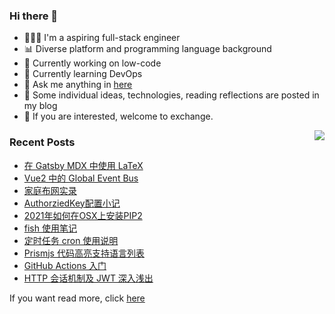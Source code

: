 ### Hi there 👋

<!--
**A-GG/A-GG** is a ✨ _special_ ✨ repository because its `README.md` (this file) appears on your GitHub profile.

Here are some ideas to get you started:

-->
- 👨🏻‍💻 I'm a aspiring full-stack engineer
- 📊 Diverse platform and programming language background
- 🦾 Currently working on low-code
- 🚧 Currently learning DevOps
- 💬 Ask me anything in [here](https://github.com/w1zd/w1zd/issues) 
- 📖 Some individual ideas, technologies, reading reflections are posted in my blog
- 🍻 If you are interested, welcome to exchange.


<img align="right" src="https://github-readme-stats.vercel.app/api?username=w1zd&show_icons=true&icon_color=0366d6&text_color=24292e&bg_color=ffffff&hide_title=true" />


### Recent Posts

[comment]:<article-list>
- [在 Gatsby MDX 中使用 LaTeX](https://wizd.dev/在-Gatsby-MDX-中使用-LaTeX/)
- [Vue2 中的 Global Event Bus](https://wizd.dev/Vue中的Global-Event-Bus/)
- [家庭布网实录](https://wizd.dev/家庭布网实录/)
- [AuthorziedKey配置小记](https://wizd.dev/AuthorziedKey配置小记/)
- [2021年如何在OSX上安装PIP2](https://wizd.dev/2021年如何在OSX上安装PIP2/)
- [fish 使用笔记](https://wizd.dev/Fish使用笔记/)
- [定时任务 cron 使用说明](https://wizd.dev/定时任务CRON使用说明/)
- [Prismjs 代码高亮支持语言列表](https://wizd.dev/Prismjs-Highlight-Supported-Language-List/)
- [GitHub Actions 入门](https://wizd.dev/GithubActions入门/)
- [HTTP 会话机制及 JWT 深入浅出](https://wizd.dev/HTTP会话机制及JWT原理浅析/)

[comment]:<article-list>


If you want read more, click [here](https://wizd.dev)
